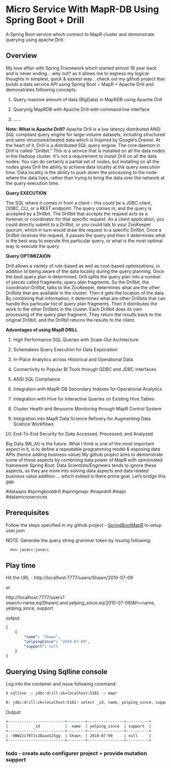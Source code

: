 # Micro Service With MapR-DB Using Spring Boot + Drill

A Spring Boot service which connect to MapR cluster and demonstrate querying using
 apache Drill.
 
 ## Overview
 My love affair with Spring Framework which  started almost 18 year back and is never ending... why not? as it allows me to express my logical thoughts in simplest, quick & easiest way... check out my github project that builds a data service API using Spring Boot + MapR + Apache Drill and demonstrates following concepts:

1. Query massive amount of data (BigData) in MapRDB using Apache Drill

2. Querying MapRDB with Apache Drill with command line interface

3. ......

**Note: What is Apache Drill?** Apache Drill is a low latency distributed ANSI SQL compliant query engine for large-volume datasets, including structured and semi-structured/nested data which is Inspired by Google’s Dremel. At the heart of it, Drill is a distributed SQL query engine. The core daemon in Drill is called "Drillbit." This is a service that is installed on all the data nodes in the Hadoop cluster. It's not a requirement to install Drill on all the data nodes. You can do certainly a partial set of nodes, but installing on all the nodes gives Drill the ability to achieve data locality at the query execution time.
Data locality is the ability to push down the processing to the node where the data lives, rather than trying to bring the data over the network at the query execution time.

**Query EXECUTION**

The SQL where it comes in from a client - this could be a JDBC client, ODBC, CLI, or a REST endpoint. The query comes in, and the query is accepted by a Drillbit. The Drillbit that accepts the request acts as a foreman or coordinator for that specific request. As a client application, you could directly submit to a Drillbit, or you could talk to your ZooKeeper quorum, which in turn would draw the request to a specific Drillbit.
Once a Drillbit receives the request, it passes the query and then it determines what is the best way to execute this particular query, or what is the most optimal way to execute the query.

**Query OPTIMIZAION**

Drill allows a variety of rule-based as well as cost-based optimizations, in addition to being aware of the data locality during the query planning.
Once the best query plan is determined, Drill splits the query plan into a number of pieces called fragments, query plan fragments. So the Drillbit, the coordinator Drillbit, talks to the ZooKeeper, determines what are the other Drillbits that are available in the cluster. Then it gets the location of the data. By combining that information, it determines what are other Drillbits that can handle this particular list of query plan fragments. Then it distributes the work to the other Drillbits in the cluster. Each Drillbit does its own processing of the query plan fragment. They return the results back to the original Drillbit, and the Drillbit returns the results to the client.




**Advantages of using MapR DRILL**

1. High Performance SQL Queries with Scale-Out Architecture

2. Schemaless Query Execution for Data Exploration

3. In-Place Analytics across Historical and Operational Data

4. Connectivity to Popular BI Tools through QDBC and JDBC interfaces

5. ANSI SQL Compliance

6. Integration with MapR-DB Secondary Indexes for Operational Analytics

7. Integration with Hive for Interactive Queries on Existing Hive Tables

8. Cluster Health and Resource Monitoring through MapR Control System

9. Integration into MapR Data Science Refinery for Augmenting Data Science Workflows

10. End-To-End Security for Data Accessed, Processed, and Analyzed

Big Data (ML,AI) is the future. What I think is one of the most important aspect in it, is to define a repeatable programming model & exposing data APIs (hence adding business value) My github project aims to demonstrate some of these aspects by combining data power of MapR with opinionated framework Spring Boot. Data Scientists/Engineers tends to ignore these aspects, as they are more into solving data aspects and data related business value addition ... which indeed is there prime goal. Let’s bridge this gap.

#dataapis #springbootdrill #springmapr #maprdrill #mapr #datamicroservices
 
## Prerequisites
Follow the steps specified in my github project - [SpringBootMapR](https://github.com/mgorav/SpringBootMapR)
to setup user.json

NOTE: Generate the query string grammar token by issuing following:
```bash
  mvn javacc:javacc
```

## Play time

Hit the URL - http://localhost:7777/users/Shawn/2010-07-09

or

http://localhost:7777/users?search=name.eq(Shawn).and.yelping_since.eq(2010-07-09)&fn=name, yelping_since, support

output:

```yaml
[
    {
        "name": "Shawn",
        "yelpingSince": "2010-07-09",
        "support": null
    }
]
```

## Querying Using Sqlline console

Log into the container and issue following command:

```bash
$ sqlline -u jdbc:drill:zk=localhost:5181 -n mapr

0: jdbc:drill:zk=localhost:5181> select _id, name, yelping_since, support from dfs.`/apps/user` where yelping_since = '2010-07-09' and  name = 'Shawn';

```

Output:

```bash
+-------------------------+--------+----------------+----------+
|           _id           |  name  | yelping_since  | support  |
+-------------------------+--------+----------------+----------+
| -9BWZzz76TJs3BaaoS2Sgg  | Shawn  | 2010-07-09     | null     |
+-------------------------+--------+----------------+----------+
```
### todo - create auto configurer project + provide mutation support